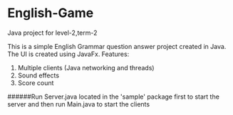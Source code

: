 # English-Game
Java project for level-2,term-2

This is a simple English Grammar question answer project created in Java. The UI is created using JavaFx. 
Features:
1. Multiple clients (Java networking and threads)
2.  Sound effects
3.  Score count


######Run Server.java located in the 'sample' package first to start the server and then run Main.java to start the clients

